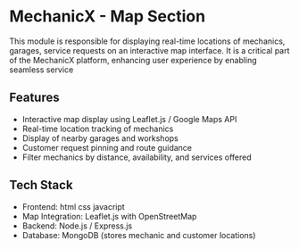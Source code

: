 # MechanicX - Map Section

This module is responsible for displaying real-time locations of mechanics, garages,  service requests on an interactive map interface. It is a critical part of the MechanicX platform, enhancing user experience by enabling seamless service 

## Features

- Interactive map display using Leaflet.js / Google Maps API
- Real-time location tracking of mechanics
- Display of nearby garages and workshops
- Customer request pinning and route guidance
- Filter mechanics by distance, availability, and services offered

## Tech Stack

- Frontend: html css javacript
- Map Integration: Leaflet.js with OpenStreetMap 
- Backend: Node.js / Express.js
- Database: MongoDB (stores mechanic and customer locations)



